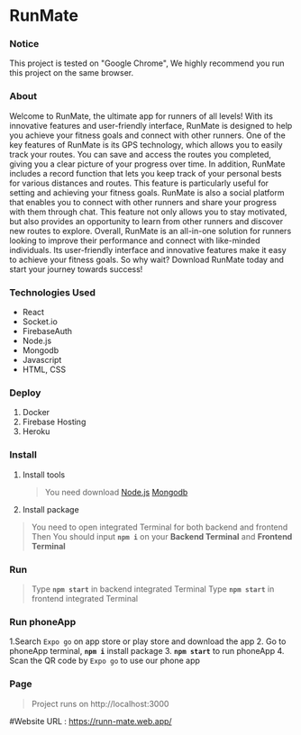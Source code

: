 # RunMate

### Notice

This project is tested on "Google Chrome", We highly recommend you run this project on the same browser.

### About

Welcome to RunMate, the ultimate app for runners of all levels! With its innovative features and user-friendly interface, RunMate is designed to help you achieve your fitness goals and connect with other runners.
One of the key features of RunMate is its GPS technology, which allows you to easily track your routes. You can save and access the routes you completed, giving you a clear picture of your progress over time. In addition, RunMate includes a record function that lets you keep track of your personal bests for various distances and routes. This feature is particularly useful for setting and achieving your fitness goals.
RunMate is also a social platform that enables you to connect with other runners and share your progress with them through chat. This feature not only allows you to stay motivated, but also provides an opportunity to learn from other runners and discover new routes to explore.
Overall, RunMate is an all-in-one solution for runners looking to improve their performance and connect with like-minded individuals. Its user-friendly interface and innovative features make it easy to achieve your fitness goals. So why wait? Download RunMate today and start your journey towards success!

### Technologies Used

- React
- Socket.io
- FirebaseAuth
- Node.js
- Mongodb
- Javascript
- HTML, CSS

### Deploy

1. Docker
2. Firebase Hosting
3. Heroku

### Install

1. Install tools

   > You need download
   > [Node.js](https://nodejs.org/en/download/)
   > [Mongodb](https://www.mongodb.com/try/download/community)

2. Install package

> You need to open integrated Terminal for both backend and frontend
> Then You should input **`npm i`** on your **Backend Terminal** and **Frontend Terminal**

### Run

> Type **`npm start`** in backend integrated Terminal
> Type **`npm start`** in frontend integrated Terminal

### Run phoneApp

1.Search `Expo go` on app store or play store and download the app 2. Go to phoneApp terminal, **`npm i`** install package 3. **`npm start`** to run phoneApp 4. Scan the QR code by `Expo go` to use our phone app

### Page

> Project runs on http://localhost:3000

#Website URL : https://runn-mate.web.app/

